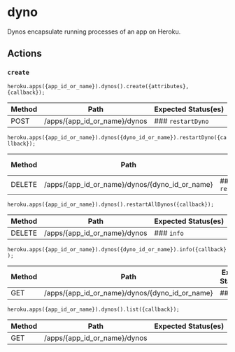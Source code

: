 # dyno

Dynos encapsulate running processes of an app on Heroku.

## Actions

### `create`

`heroku.apps({app_id_or_name}).dynos().create({attributes}, {callback});`

Method | Path | Expected Status(es)
--- | --- | ---
POST | /apps/{app_id_or_name}/dynos | ### `restartDyno`

`heroku.apps({app_id_or_name}).dynos({dyno_id_or_name}).restartDyno({callback});`

Method | Path | Expected Status(es)
--- | --- | ---
DELETE | /apps/{app_id_or_name}/dynos/{dyno_id_or_name} | ### `restartAllDynos`

`heroku.apps({app_id_or_name}).dynos().restartAllDynos({callback});`

Method | Path | Expected Status(es)
--- | --- | ---
DELETE | /apps/{app_id_or_name}/dynos | ### `info`

`heroku.apps({app_id_or_name}).dynos({dyno_id_or_name}).info({callback});`

Method | Path | Expected Status(es)
--- | --- | ---
GET | /apps/{app_id_or_name}/dynos/{dyno_id_or_name} | ### `list`

`heroku.apps({app_id_or_name}).dynos().list({callback});`

Method | Path | Expected Status(es)
--- | --- | ---
GET | /apps/{app_id_or_name}/dynos | 